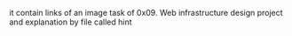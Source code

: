  it contain links of an image task of 0x09. Web infrastructure design project and explanation by file called hint
